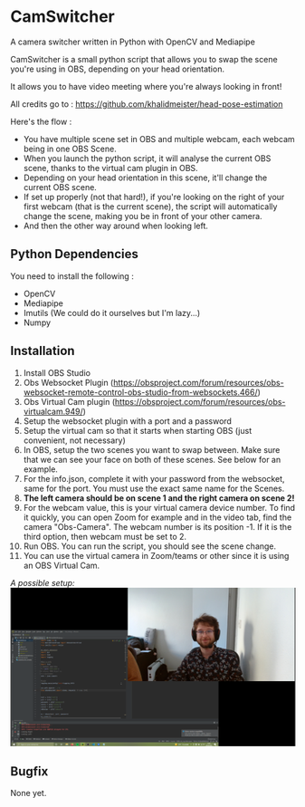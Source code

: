 # CamSwitcher
A camera switcher written in Python with OpenCV and Mediapipe

CamSwitcher is a small python script that allows you to swap the scene you're using in OBS, depending on your head orientation.

It allows you to have video meeting where you're always looking in front!

All credits go to : https://github.com/khalidmeister/head-pose-estimation

Here's the flow :

* You have multiple scene set in OBS and multiple webcam, each webcam being in one OBS Scene.
* When you launch the python script, it will analyse the current OBS scene, thanks to the virtual cam plugin in OBS. 
* Depending on your head orientation in this scene, it'll change the current OBS scene.
* If set up properly (not that hard!), if you're looking on the right of your first webcam (that is the current scene), the script will automatically change the scene, making you be in front of your other camera.
* And then the other way around when looking left. 

## Python Dependencies

You need to install the following :
* OpenCV
* Mediapipe
* Imutils (We could do it ourselves but I'm lazy...)
* Numpy

## Installation 
1. Install OBS Studio 
2. Obs Websocket Plugin (https://obsproject.com/forum/resources/obs-websocket-remote-control-obs-studio-from-websockets.466/) 
3. Obs Virtual Cam plugin (https://obsproject.com/forum/resources/obs-virtualcam.949/)
4. Setup the websocket plugin with a port and a password
5. Setup the virtual cam so that it starts when starting OBS (just convenient, not necessary)
6. In OBS, setup the two scenes you want to swap between. Make sure that we can see your face on both of these scenes. See below for an example.
7. For the info.json, complete it with your password from the websocket, same for the port. You must use the exact same name for the Scenes.
8. **The left camera should be on scene 1 and the right camera on scene 2!**
9. For the webcam value, this is your virtual camera device number. To find it quickly, you can open Zoom for example and in the video tab, find the camera "Obs-Camera". The webcam number is its position -1. If it is the third option, then webcam must be set to 2.
10. Run OBS. You can run the script, you should see the scene change.
11. You can use the virtual camera in Zoom/teams or other since it is using an OBS Virtual Cam.

*A possible setup:*
![This is an image](readmeFiles/PossibleSetup.png)

## Bugfix 
None yet.
